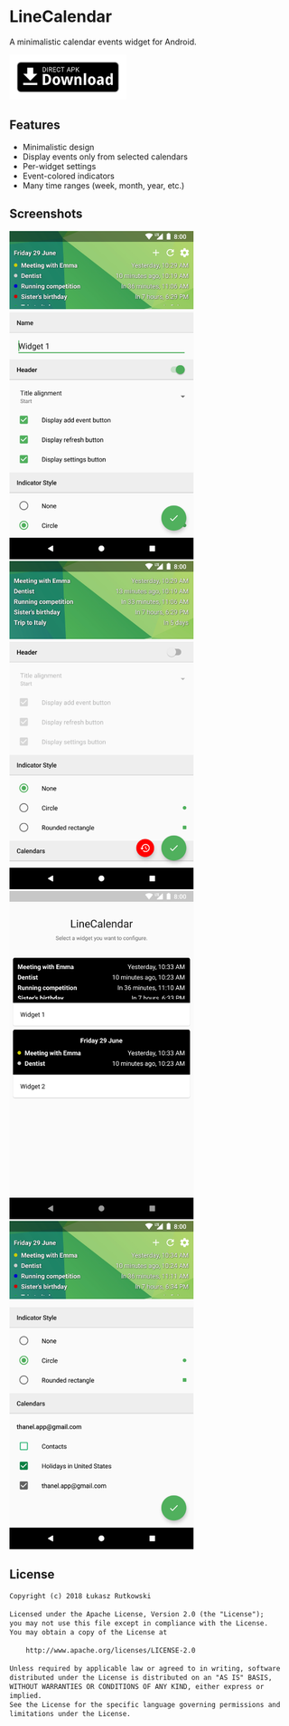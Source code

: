 # LineCalendar

A minimalistic calendar events widget for Android.

<!-- [<img src="https://f-droid.org/badge/get-it-on.png"
      alt="Download from F-Droid"
      height="80">](https://f-droid.org/repository/browse/?fdid=TODO) -->
<!-- [<img src="https://play.google.com/intl/en_us/badges/images/generic/en_badge_web_generic.png"
      alt="Download from Google Play"
      height="80">](https://play.google.com/store/apps/details?id=TODO) -->
[<img src=".github/assets/direct-apk-download.png"
      alt="Download direct apk"
      height="80">](https://github.com/Tunous/LineCalendar/releases/latest)

## Features

- Minimalistic design
- Display events only from selected calendars
- Per-widget settings
- Event-colored indicators
- Many time ranges (week, month, year, etc.)

## Screenshots

<img src="./art/Screenshot_1530268349.png" height="580" />
<img src="./art/Screenshot_1530268380.png" height="580" />
<img src="./art/Screenshot_1530268443.png" height="580" />
<img src="./art/Screenshot_1530268495.png" height="580" />

## License

    Copyright (c) 2018 Łukasz Rutkowski

    Licensed under the Apache License, Version 2.0 (the "License");
    you may not use this file except in compliance with the License.
    You may obtain a copy of the License at

        http://www.apache.org/licenses/LICENSE-2.0

    Unless required by applicable law or agreed to in writing, software
    distributed under the License is distributed on an "AS IS" BASIS,
    WITHOUT WARRANTIES OR CONDITIONS OF ANY KIND, either express or implied.
    See the License for the specific language governing permissions and
    limitations under the License.
